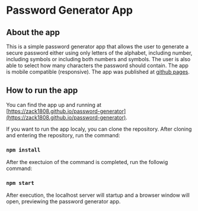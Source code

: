 # Password Generator App

## About the app

This is a simple password generator app that allows the user to generate a secure password either using only letters of the alphabet, including number, including symbols or including both numbers and symbols.
The user is also able to select how many characters the password should contain.
The app is mobile compatible (responsive).
The app was published at [github pages](https://zack1808.github.io/password-generator).

## How to run the app

You can find the app up and running at [https://zack1808.github.io/password-generator](https://zack1808.github.io/password-generator).

If you want to run the app localy, you can clone the repository. 
After cloning and entering the repository, run the command:

### `npm install`

After the exectuion of the command is completed, run the followig command:

### `npm start`

After execution, the localhost server will startup and a browser window will open, previewing the password generator app.